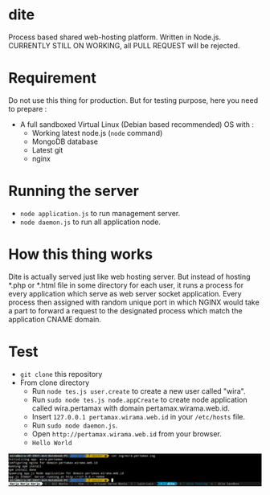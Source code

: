 dite
====

Process based shared web-hosting platform. Written in Node.js. CURRENTLY STILL ON WORKING, all PULL REQUEST will be rejected.

# Requirement

Do not use this thing for production. But for testing purpose, here you need to prepare :

* A full sandboxed Virtual Linux (Debian based recommended) OS with :
    * Working latest node.js (`node` command)
    * MongoDB database
    * Latest git
    * nginx


# Running the server

* `node application.js` to run management server.
* `node daemon.js` to run all application node.

# How this thing works

Dite is actually served just like web hosting server. But instead of hosting *.php or *.html file in some directory for each user, it runs a process for every application which serve as web server socket application.
Every process then assigned with random unique port in which NGINX would take a part to forward a request to the designated process which match the application CNAME domain.

# Test

* `git clone` this repository
* From clone directory
    * Run `node tes.js user.create` to create a new user called "wira".
    * Run `sudo node tes.js node.appCreate` to create node application called wira.pertamax with domain pertamax.wirama.web.id.
    * Insert `127.0.0.1 pertamax.wirama.web.id` in your `/etc/hosts` file.
    * Run `sudo node daemon.js`.
    * Open `http://pertamax.wirama.web.id` from your browser.
    * `Hello World`

![alt tag](http://raw.githubusercontent.com/initrunlevel0/dite/master/img/readme/running.png)
